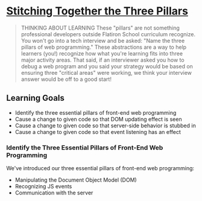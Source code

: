 # [Stitching Together the Three Pillars](https://learn.co/tracks/online-software-engineering-structured/front-end-web-programming/defining-front-end-web-programming/stitching-together-the-three-pillars)

>THINKING ABOUT LEARNING These "pillars" are not something professional developers outside Flatiron School curriculum recognize. You won't go into a tech interview and be asked: "Name the three pillars of web programming." These abstractions are a way to help learners (you!) recognize how what you're learning fits into three major activity areas. That said, if an interviewer asked you how to debug a web program and you said your strategy would be based on ensuring three "critical areas" were working, we think your interview answer would be off to a good start!

## Learning Goals

- Identify the three essential pillars of front-end web programming
- Cause a change to given code so that DOM updating effect is seen
- Cause a change to given code so that server-side behavior is stubbed in
- Cause a change to given code so that event listening has an effect

### Identify the Three Essential Pillars of Front-End Web Programming

We've introduced our three essential pillars of front-end web programming:

  - Manipulating the Document Object Model (DOM)
  - Recognizing JS events
  - Communication with the server
